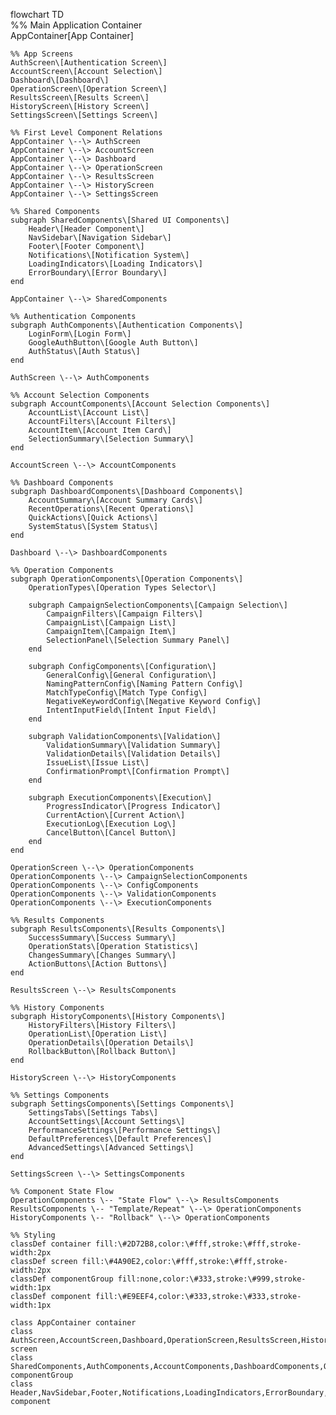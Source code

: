 flowchart TD  
    %% Main Application Container  
    AppContainer\[App Container\]  
      
    %% App Screens  
    AuthScreen\[Authentication Screen\]  
    AccountScreen\[Account Selection\]  
    Dashboard\[Dashboard\]  
    OperationScreen\[Operation Screen\]  
    ResultsScreen\[Results Screen\]  
    HistoryScreen\[History Screen\]  
    SettingsScreen\[Settings Screen\]  
      
    %% First Level Component Relations  
    AppContainer \--\> AuthScreen  
    AppContainer \--\> AccountScreen  
    AppContainer \--\> Dashboard  
    AppContainer \--\> OperationScreen  
    AppContainer \--\> ResultsScreen  
    AppContainer \--\> HistoryScreen  
    AppContainer \--\> SettingsScreen  
      
    %% Shared Components  
    subgraph SharedComponents\[Shared UI Components\]  
        Header\[Header Component\]  
        NavSidebar\[Navigation Sidebar\]  
        Footer\[Footer Component\]  
        Notifications\[Notification System\]  
        LoadingIndicators\[Loading Indicators\]  
        ErrorBoundary\[Error Boundary\]  
    end  
      
    AppContainer \--\> SharedComponents  
      
    %% Authentication Components  
    subgraph AuthComponents\[Authentication Components\]  
        LoginForm\[Login Form\]  
        GoogleAuthButton\[Google Auth Button\]  
        AuthStatus\[Auth Status\]  
    end  
      
    AuthScreen \--\> AuthComponents  
      
    %% Account Selection Components  
    subgraph AccountComponents\[Account Selection Components\]  
        AccountList\[Account List\]  
        AccountFilters\[Account Filters\]  
        AccountItem\[Account Item Card\]  
        SelectionSummary\[Selection Summary\]  
    end  
      
    AccountScreen \--\> AccountComponents  
      
    %% Dashboard Components  
    subgraph DashboardComponents\[Dashboard Components\]  
        AccountSummary\[Account Summary Cards\]  
        RecentOperations\[Recent Operations\]  
        QuickActions\[Quick Actions\]  
        SystemStatus\[System Status\]  
    end  
      
    Dashboard \--\> DashboardComponents  
      
    %% Operation Components  
    subgraph OperationComponents\[Operation Components\]  
        OperationTypes\[Operation Types Selector\]  
          
        subgraph CampaignSelectionComponents\[Campaign Selection\]  
            CampaignFilters\[Campaign Filters\]  
            CampaignList\[Campaign List\]  
            CampaignItem\[Campaign Item\]  
            SelectionPanel\[Selection Summary Panel\]  
        end  
          
        subgraph ConfigComponents\[Configuration\]  
            GeneralConfig\[General Configuration\]  
            NamingPatternConfig\[Naming Pattern Config\]  
            MatchTypeConfig\[Match Type Config\]  
            NegativeKeywordConfig\[Negative Keyword Config\]  
            IntentInputField\[Intent Input Field\]  
        end  
          
        subgraph ValidationComponents\[Validation\]  
            ValidationSummary\[Validation Summary\]  
            ValidationDetails\[Validation Details\]  
            IssueList\[Issue List\]  
            ConfirmationPrompt\[Confirmation Prompt\]  
        end  
          
        subgraph ExecutionComponents\[Execution\]  
            ProgressIndicator\[Progress Indicator\]  
            CurrentAction\[Current Action\]  
            ExecutionLog\[Execution Log\]  
            CancelButton\[Cancel Button\]  
        end  
    end  
      
    OperationScreen \--\> OperationComponents  
    OperationComponents \--\> CampaignSelectionComponents  
    OperationComponents \--\> ConfigComponents  
    OperationComponents \--\> ValidationComponents  
    OperationComponents \--\> ExecutionComponents  
      
    %% Results Components  
    subgraph ResultsComponents\[Results Components\]  
        SuccessSummary\[Success Summary\]  
        OperationStats\[Operation Statistics\]  
        ChangesSummary\[Changes Summary\]  
        ActionButtons\[Action Buttons\]  
    end  
      
    ResultsScreen \--\> ResultsComponents  
      
    %% History Components  
    subgraph HistoryComponents\[History Components\]  
        HistoryFilters\[History Filters\]  
        OperationList\[Operation List\]  
        OperationDetails\[Operation Details\]  
        RollbackButton\[Rollback Button\]  
    end  
      
    HistoryScreen \--\> HistoryComponents  
      
    %% Settings Components  
    subgraph SettingsComponents\[Settings Components\]  
        SettingsTabs\[Settings Tabs\]  
        AccountSettings\[Account Settings\]  
        PerformanceSettings\[Performance Settings\]  
        DefaultPreferences\[Default Preferences\]  
        AdvancedSettings\[Advanced Settings\]  
    end  
      
    SettingsScreen \--\> SettingsComponents  
      
    %% Component State Flow  
    OperationComponents \-- "State Flow" \--\> ResultsComponents  
    ResultsComponents \-- "Template/Repeat" \--\> OperationComponents  
    HistoryComponents \-- "Rollback" \--\> OperationComponents  
      
    %% Styling  
    classDef container fill:\#2D72B8,color:\#fff,stroke:\#fff,stroke-width:2px  
    classDef screen fill:\#4A90E2,color:\#fff,stroke:\#fff,stroke-width:2px  
    classDef componentGroup fill:none,color:\#333,stroke:\#999,stroke-width:1px  
    classDef component fill:\#E9EEF4,color:\#333,stroke:\#333,stroke-width:1px  
      
    class AppContainer container  
    class AuthScreen,AccountScreen,Dashboard,OperationScreen,ResultsScreen,HistoryScreen,SettingsScreen screen  
    class SharedComponents,AuthComponents,AccountComponents,DashboardComponents,OperationComponents,CampaignSelectionComponents,ConfigComponents,ValidationComponents,ExecutionComponents,ResultsComponents,HistoryComponents,SettingsComponents componentGroup  
    class Header,NavSidebar,Footer,Notifications,LoadingIndicators,ErrorBoundary,LoginForm,GoogleAuthButton,AuthStatus,AccountList,AccountFilters,AccountItem,SelectionSummary,AccountSummary,RecentOperations,QuickActions,SystemStatus,OperationTypes,CampaignFilters,CampaignList,CampaignItem,SelectionPanel,GeneralConfig,NamingPatternConfig,MatchTypeConfig,NegativeKeywordConfig,IntentInputField,ValidationSummary,ValidationDetails,IssueList,ConfirmationPrompt,ProgressIndicator,CurrentAction,ExecutionLog,CancelButton,SuccessSummary,OperationStats,ChangesSummary,ActionButtons,HistoryFilters,OperationList,OperationDetails,RollbackButton,SettingsTabs,AccountSettings,PerformanceSettings,DefaultPreferences,AdvancedSettings component